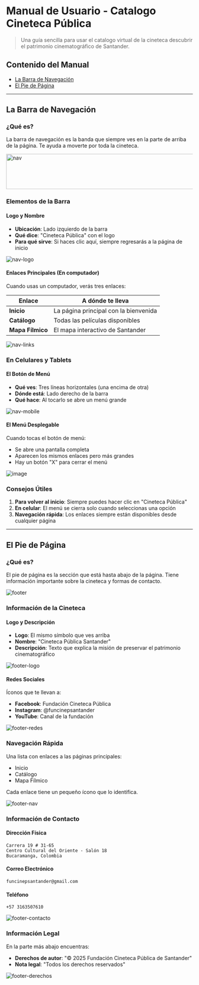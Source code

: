# Manual de Usuario - Catalogo Cineteca Pública
> Una guía sencilla para usar el catalogo virtual de la cineteca descubrir el patrimonio cinematográfico de Santander.

## Contenido del Manual

- [La Barra de Navegación](#la-barra-de-navegación)
- [El Pie de Página](#el-pie-de-página)

---

## La Barra de Navegación

### ¿Qué es?

La barra de navegación es la banda que siempre ves en la parte de arriba de la página. Te ayuda a moverte por toda la cineteca.

<img alt="nav" width="1344" height="95" src="../../" />

### Elementos de la Barra

#### Logo y Nombre
- **Ubicación**: Lado izquierdo de la barra
- **Qué dice**: "Cineteca Pública" con el logo
- **Para qué sirve**: Si haces clic aquí, siempre regresarás a la página de inicio

<img alt="nav-logo" src="https://github.com/user-attachments/assets/7388060e-50e3-4c14-a4af-4c7e2fc2e246" />

#### Enlaces Principales (En computador)
Cuando usas un computador, verás tres enlaces:

| Enlace | A dónde te lleva |
|--------|------------------|
| **Inicio** | La página principal con la bienvenida |
| **Catálogo** | Todas las películas disponibles |
| **Mapa Fílmico** | El mapa interactivo de Santander |


<img alt="nav-links" src="https://github.com/user-attachments/assets/3c1dbaef-458f-4794-9d49-21cf550b028c" />


### En Celulares y Tablets

#### El Botón de Menú
- **Qué ves**: Tres líneas horizontales (una encima de otra)
- **Dónde está**: Lado derecho de la barra
- **Qué hace**: Al tocarlo se abre un menú grande


<img alt="nav-mobile" src="https://github.com/user-attachments/assets/bac40db0-d029-48d7-abce-8f21cdc6aa4f" />


#### El Menú Desplegable
Cuando tocas el botón de menú:
- Se abre una pantalla completa
- Aparecen los mismos enlaces pero más grandes
- Hay un botón "X" para cerrar el menú


<img alt="image" src="https://github.com/user-attachments/assets/b62710fd-879d-40a5-acfc-a1fdad3b3897" />

### Consejos Útiles

1. **Para volver al inicio**: Siempre puedes hacer clic en "Cineteca Pública"
2. **En celular**: El menú se cierra solo cuando seleccionas una opción
3. **Navegación rápida**: Los enlaces siempre están disponibles desde cualquier página

---

## El Pie de Página

### ¿Qué es?

El pie de página es la sección que está hasta abajo de la página. Tiene información importante sobre la cineteca y formas de contacto.


<img alt="footer" src="https://github.com/user-attachments/assets/e37bad58-f2e8-4dfe-ac0a-c80358c7ec0d" />


### Información de la Cineteca

#### Logo y Descripción
- **Logo**: El mismo símbolo que ves arriba
- **Nombre**: "Cineteca Pública Santander"
- **Descripción**: Texto que explica la misión de preservar el patrimonio cinematográfico

<img alt="footer-logo" src="https://github.com/user-attachments/assets/bcd63c85-be9f-40f2-a1b4-9692372b3148" />


#### Redes Sociales
Íconos que te llevan a:
- **Facebook**: Fundación Cineteca Pública
- **Instagram**: @funcinepsantander  
- **YouTube**: Canal de la fundación

<img alt="footer-redes" src="https://github.com/user-attachments/assets/f3330e2e-c712-407d-8c64-d1e58625f0b1" />


### Navegación Rápida

Una lista con enlaces a las páginas principales:
- Inicio
- Catálogo  
- Mapa Fílmico

Cada enlace tiene un pequeño ícono que lo identifica.

<img alt="footer-nav" src="https://github.com/user-attachments/assets/721bb038-315d-46e5-a2b4-a9a99359a41e" />


### Información de Contacto

#### Dirección Física
```
Carrera 19 # 31-65
Centro Cultural del Oriente - Salón 18
Bucaramanga, Colombia
```

#### Correo Electrónico
```
funcinepsantander@gmail.com
```

#### Teléfono
```
+57 3163507610
```


<img alt="footer-contacto" src="https://github.com/user-attachments/assets/55adb3cd-ee91-492b-b8e2-321feb15ed16" />


### Información Legal

En la parte más abajo encuentras:
- **Derechos de autor**: "© 2025 Fundación Cineteca Pública de Santander"
- **Nota legal**: "Todos los derechos reservados"


<img alt="footer-derechos" src="https://github.com/user-attachments/assets/e184b3bc-911c-497a-84c1-7306b8c1a45a" />
